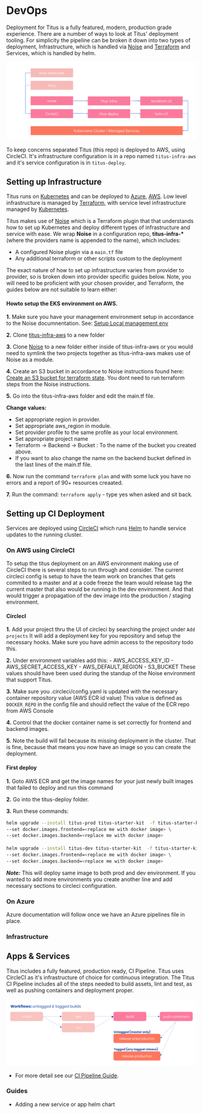 # DevOps
Deployment for Titus is a fully featured, modern, production grade experience. There are a number of ways to look at Titus' deployment tooling. For simplicity the pipeline can be broken it down into two types of deployment, Infrastructure, which is handled via [Noise]() and [Terraform]() and Services, which is handled by helm.

![titus-infrastructure-pipeline](../img/titus-pipeline.svg)

To keep concerns separated Titus (this repo) is deployed to AWS, using CircleCI. It's infrastructure configuration is in a repo named `titus-infra-aws` and it's service configuration is in `titus-deploy`.

## Setting up Infrastructure
Titus runs on [Kubernetes]() and can be deployed to [Azure](), [AWS](). Low level infrastructure is managed by [Terraform](), with service level infrastructure managed by [Kubernetes]().

Titus makes use of [Noise]() which is a Terraform plugin that that understands how to set up Kubernetes and deploy different types of infrastructure and service with ease. We wrap __Noise__ in a configuration repo, __titus-infra-*__ (where the providers name is appended to the name), which includes:

- A configured Noise plugin via a `main.tf` file
- Any additional terraform or other scripts custom to the deployment

The exact nature of how to set up infrastructure varies from provider to provider, so is broken down into provider specific guides below. Note, you will need to be proficient with your chosen provider, and Terraform, the guides below are not suitable to learn either:

#### Howto setup the EKS environment on AWS.

__1.__ Make sure you have your management environment setup in accordance to the Noise documnentation. See: [Setup Local management env](https://nearform.github.io/noise/#/setup-local/)

__2.__ Clone [titus-infra-aws](https://github.com/nearform/titus-infra-aws) to a new folder

__3.__ Clone [Noise](https://github.com/nearform/noise) to a new folder either inside of titus-infra-aws or you would need to symlink the two projects together as titus-infra-aws makes use of Noise as a module.

__4.__ Create an S3 bucket in accordance to Noise instructions found here: [Create an S3 bucket for terraform state](https://nearform.github.io/noise/#/providers/aws/).
You dont need to run terraform steps from the Noise instructions.

__5.__ Go into the titus-infra-aws folder and edit the main.tf file.

__Change values:__

* Set appropriate region in provider.
* Set appropriate aws_region in module.
* Set provider profile to the same profile as your local environment.
* Set appropriate project name
* Terraform -> Backend -> Bucket : To the name of the bucket you created above.
* If you want to also change the name on the backend bucket defined in the last lines of the main.tf file.

__6.__ Now run the command `terraform plan` and with some luck you have no errors and a report of 90+ resources creaated.

__7.__ Run the command: `terraform apply` - type yes when asked and sit back.

## Setting up CI Deployment
Services are deployed using [CircleCI]() which runs [Helm]() to handle service updates to the running cluster.

### On AWS using CircleCI

To setup the titus deployment on an AWS environment making use of CircleCI there is several steps to run through and consider.
The current circleci config is setup to have the team work on branches that gets commited to a master and at a code freeze
the team would release tag the current master that also would be running in the dev environment. And that would trigger a propagation
of the dev image into the production / staging environment.

#### CirclecI

__1.__ Add your project thru the UI of circleci by searching the project under `Add projects`
It will add a deployment key for you repository and setup the necessary hooks.
Make sure you have admin access to the repository todo this.

__2.__ Under environment variables add this:
    - AWS_ACCESS_KEY_ID
    - AWS_SECRET_ACCESS_KEY
    - AWS_DEFAULT_REGION
    - S3_BUCKET
These values should have been used during the standup of the Noise environment that support Titus.

__3.__ Make sure you .circleci/config.yaml is updated with the necessary container repository value (AWS ECR id value)
This value is defined as `DOCKER_REPO` in the config file and should reflect the value of the ECR repo from AWS Console

__4.__ Control that the docker container name is set correctly for frontend and backend images.

__5.__ Note the build will fail because its missing deployment in the cluster. That is fine, because that means you now have an image so you can create the deployment.

#### First deploy

__1.__ Goto AWS ECR and get the image names for your just newly built images that failed to deploy and run this command

__2.__ Go into the titus-deploy folder.

__3.__ Run these commands:

```sh
helm upgrade --install titus-prod titus-starter-kit  -f titus-starter-kit/values.prod.yaml \
--set docker.images.frontend=<replace me with docker image> \
--set docker.images.backend=<replace me with docker image>

helm upgrade --install titus-dev titus-starter-kit  -f titus-starter-kit/values.dev.yaml \
--set docker.images.frontend=<replace me with docker image> \
--set docker.images.backend=<replace me with docker image>
```
___Note:___ This will deploy same image to both prod and dev environment. If you wanted to add more environments you create another line and add necessary sections to circleci configuration.

### On Azure
Azure documentation will follow once we have an Azure pipelines file in place.

### Infrastructure


## Apps & Services
Titus includes a fully featured, production ready, CI Pipeline. Titus uses CircleCI as it's infrastructure of choice for continuous integration. The Titus CI Pipeline includes all of the steps needed to build assets, lint and test, as well as pushing containers and deployment proper.

![titus-ci-pipeline](../img/titus-ci-pipeline.svg)

- For more detail see our [CI Pipeline Guide](devops/ci-pipeline.md).

### Guides

- Adding a new service or app helm chart

[CircleCI]: /

<!-- Images -->
[titu__s-devops-quote]: ../img/titus-devops-quote.svg
